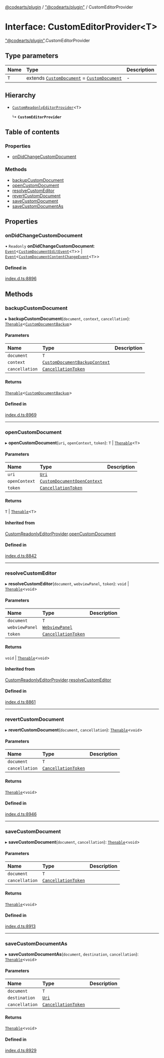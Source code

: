 [@codearts/plugin](../README.md) / ["@codearts/plugin"](../modules/_codearts_plugin_.md) / CustomEditorProvider

# Interface: CustomEditorProvider<T\>

["@codearts/plugin"](../modules/_codearts_plugin_.md).CustomEditorProvider

## Type parameters

| Name | Type | Description |
| :------ | :------ | :------ |
| `T` | extends [`CustomDocument`](codearts_plugin_.CustomDocument.md) = [`CustomDocument`](codearts_plugin_.CustomDocument.md) | - |

## Hierarchy

- [`CustomReadonlyEditorProvider`](codearts_plugin_.CustomReadonlyEditorProvider.md)<`T`\>

  ↳ **`CustomEditorProvider`**

## Table of contents

### Properties

- [onDidChangeCustomDocument](codearts_plugin_.CustomEditorProvider.md#ondidchangecustomdocument)

### Methods

- [backupCustomDocument](codearts_plugin_.CustomEditorProvider.md#backupcustomdocument)
- [openCustomDocument](codearts_plugin_.CustomEditorProvider.md#opencustomdocument)
- [resolveCustomEditor](codearts_plugin_.CustomEditorProvider.md#resolvecustomeditor)
- [revertCustomDocument](codearts_plugin_.CustomEditorProvider.md#revertcustomdocument)
- [saveCustomDocument](codearts_plugin_.CustomEditorProvider.md#savecustomdocument)
- [saveCustomDocumentAs](codearts_plugin_.CustomEditorProvider.md#savecustomdocumentas)

## Properties

### onDidChangeCustomDocument

• `Readonly` **onDidChangeCustomDocument**: [`Event`](codearts_plugin_.Event.md)<[`CustomDocumentEditEvent`](codearts_plugin_.CustomDocumentEditEvent.md)<`T`\>\> \| [`Event`](codearts_plugin_.Event.md)<[`CustomDocumentContentChangeEvent`](codearts_plugin_.CustomDocumentContentChangeEvent.md)<`T`\>\>

#### Defined in

[index.d.ts:8896](https://github.com/huaweicloud/cloudide-plugin-api/blob/3b0eee8/index.d.ts#L8896)

## Methods

### backupCustomDocument

▸ **backupCustomDocument**(`document`, `context`, `cancellation`): [`Thenable`](Thenable.md)<[`CustomDocumentBackup`](codearts_plugin_.CustomDocumentBackup.md)\>

#### Parameters

| Name | Type | Description |
| :------ | :------ | :------ |
| `document` | `T` |  |
| `context` | [`CustomDocumentBackupContext`](codearts_plugin_.CustomDocumentBackupContext.md) |  |
| `cancellation` | [`CancellationToken`](codearts_plugin_.CancellationToken.md) |  |

#### Returns

[`Thenable`](Thenable.md)<[`CustomDocumentBackup`](codearts_plugin_.CustomDocumentBackup.md)\>

#### Defined in

[index.d.ts:8969](https://github.com/huaweicloud/cloudide-plugin-api/blob/3b0eee8/index.d.ts#L8969)

___

### openCustomDocument

▸ **openCustomDocument**(`uri`, `openContext`, `token`): `T` \| [`Thenable`](Thenable.md)<`T`\>

#### Parameters

| Name | Type | Description |
| :------ | :------ | :------ |
| `uri` | [`Uri`](../classes/codearts_plugin_.Uri.md) |  |
| `openContext` | [`CustomDocumentOpenContext`](codearts_plugin_.CustomDocumentOpenContext.md) |  |
| `token` | [`CancellationToken`](codearts_plugin_.CancellationToken.md) |  |

#### Returns

`T` \| [`Thenable`](Thenable.md)<`T`\>

#### Inherited from

[CustomReadonlyEditorProvider](codearts_plugin_.CustomReadonlyEditorProvider.md).[openCustomDocument](codearts_plugin_.CustomReadonlyEditorProvider.md#opencustomdocument)

#### Defined in

[index.d.ts:8842](https://github.com/huaweicloud/cloudide-plugin-api/blob/3b0eee8/index.d.ts#L8842)

___

### resolveCustomEditor

▸ **resolveCustomEditor**(`document`, `webviewPanel`, `token`): `void` \| [`Thenable`](Thenable.md)<`void`\>

#### Parameters

| Name | Type | Description |
| :------ | :------ | :------ |
| `document` | `T` |  |
| `webviewPanel` | [`WebviewPanel`](codearts_plugin_.WebviewPanel.md) |  |
| `token` | [`CancellationToken`](codearts_plugin_.CancellationToken.md) |  |

#### Returns

`void` \| [`Thenable`](Thenable.md)<`void`\>

#### Inherited from

[CustomReadonlyEditorProvider](codearts_plugin_.CustomReadonlyEditorProvider.md).[resolveCustomEditor](codearts_plugin_.CustomReadonlyEditorProvider.md#resolvecustomeditor)

#### Defined in

[index.d.ts:8861](https://github.com/huaweicloud/cloudide-plugin-api/blob/3b0eee8/index.d.ts#L8861)

___

### revertCustomDocument

▸ **revertCustomDocument**(`document`, `cancellation`): [`Thenable`](Thenable.md)<`void`\>

#### Parameters

| Name | Type | Description |
| :------ | :------ | :------ |
| `document` | `T` |  |
| `cancellation` | [`CancellationToken`](codearts_plugin_.CancellationToken.md) |  |

#### Returns

[`Thenable`](Thenable.md)<`void`\>

#### Defined in

[index.d.ts:8946](https://github.com/huaweicloud/cloudide-plugin-api/blob/3b0eee8/index.d.ts#L8946)

___

### saveCustomDocument

▸ **saveCustomDocument**(`document`, `cancellation`): [`Thenable`](Thenable.md)<`void`\>

#### Parameters

| Name | Type | Description |
| :------ | :------ | :------ |
| `document` | `T` |  |
| `cancellation` | [`CancellationToken`](codearts_plugin_.CancellationToken.md) |  |

#### Returns

[`Thenable`](Thenable.md)<`void`\>

#### Defined in

[index.d.ts:8913](https://github.com/huaweicloud/cloudide-plugin-api/blob/3b0eee8/index.d.ts#L8913)

___

### saveCustomDocumentAs

▸ **saveCustomDocumentAs**(`document`, `destination`, `cancellation`): [`Thenable`](Thenable.md)<`void`\>

#### Parameters

| Name | Type | Description |
| :------ | :------ | :------ |
| `document` | `T` |  |
| `destination` | [`Uri`](../classes/codearts_plugin_.Uri.md) |  |
| `cancellation` | [`CancellationToken`](codearts_plugin_.CancellationToken.md) |  |

#### Returns

[`Thenable`](Thenable.md)<`void`\>

#### Defined in

[index.d.ts:8929](https://github.com/huaweicloud/cloudide-plugin-api/blob/3b0eee8/index.d.ts#L8929)
